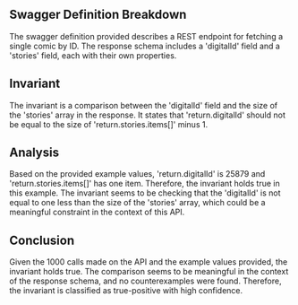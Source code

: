 ## Swagger Definition Breakdown
The swagger definition provided describes a REST endpoint for fetching a single comic by ID. The response schema includes a 'digitalId' field and a 'stories' field, each with their own properties.

## Invariant
The invariant is a comparison between the 'digitalId' field and the size of the 'stories' array in the response. It states that 'return.digitalId' should not be equal to the size of 'return.stories.items[]' minus 1.

## Analysis
Based on the provided example values, 'return.digitalId' is 25879 and 'return.stories.items[]' has one item. Therefore, the invariant holds true in this example. The invariant seems to be checking that the 'digitalId' is not equal to one less than the size of the 'stories' array, which could be a meaningful constraint in the context of this API.

## Conclusion
Given the 1000 calls made on the API and the example values provided, the invariant holds true. The comparison seems to be meaningful in the context of the response schema, and no counterexamples were found. Therefore, the invariant is classified as true-positive with high confidence.
